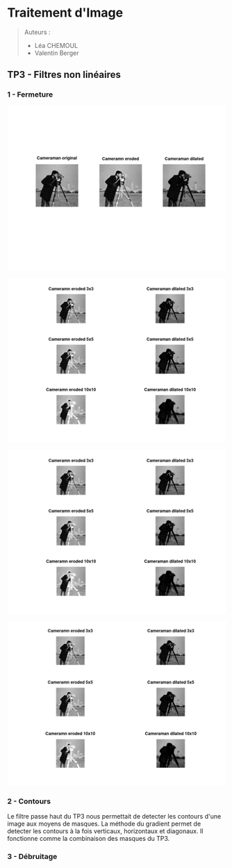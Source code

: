 # Traitement d'Image

> Auteurs :
>
> * Léa CHEMOUL
> * Valentin Berger

## TP3 - Filtres non linéaires

### 1 - Fermeture

![](output/cameraman_erode_dilate.png)

![](output/cameraman_erode_dilate_3_5_10.png)

![](output/cameraman_erode_dilate_3_5_10.png)

![](output/cameraman_square_diamond_disk_5.png)

### 2 - Contours

Le filtre passe haut du TP3 nous permettait de detecter les contours d'une image aux moyens de masques.
La méthode du gradient permet de detecter les contours à la fois verticaux, horizontaux et diagonaux. Il fonctionne comme la combinaison des masques du TP3.

### 3 - Débruitage
